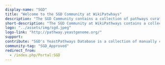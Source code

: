 ```yaml
---
display-name: "SGD"
title: "Welcome to the SGD Community at WikiPatwhays"
description: "The SGD Community contains a collection of pathways curated by the SGD team. The [Saccharomyces Genome Database](http://pathway.yeastgenome.org/) (SGD) provides comprehensive integrated biological information for the budding yeast Saccharomyces cerevisiae along with search and analysis tools to explore these data, enabling the discovery of functional relationships between sequence and gene products in fungi and higher organisms."
short-description: "The SGD Community at WikiPathways contains a collection of pathways curated by the SGD team."
logo: "../assets/img/sgd.jpeg"
logo-link: "http://pathway.yeastgenome.org/"
support:
contribute: "SGD's YeastPathways Database is a collection of manually curated cellular pathways of Saccharomyces cerevisiae. Manual curation of cellular pathways is an ongoing process at SGD and we welcome feedback from the research community."
community-tag: "SGD_Approved"
redirect_from:
  - /index.php/Portal:SGD
---
```

